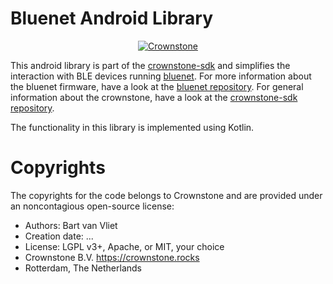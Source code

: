 # Bluenet Android Library

<p align="center">
  <a href="https://crownstone.rocks">
    <img src="https://avatars0.githubusercontent.com/u/19687047?s=300&u=2bf39117bd4b49d941d1fe3d8d3a53957aafbc6b" alt="Crownstone">
  </a>
</p>

This android library is part of the [crownstone-sdk](https://github.com/crownstone/crownstone-sdk) and simplifies the interaction with BLE devices running [bluenet](https://github.com/crownstone/bluenet). For more information about the bluenet firmware, have a look at the [bluenet repository](https://github.com/crownstone/bluenet). For general information about the crownstone, have a look at the [crownstone-sdk repository](https://github.com/crownstone/crownstone-sdk).

The functionality in this library is implemented using Kotlin.

# Copyrights

The copyrights for the code belongs to Crownstone and are provided under an noncontagious open-source license:

* Authors: Bart van Vliet
* Creation date: ...
* License: LGPL v3+, Apache, or MIT, your choice
* Crownstone B.V. https://crownstone.rocks
* Rotterdam, The Netherlands
